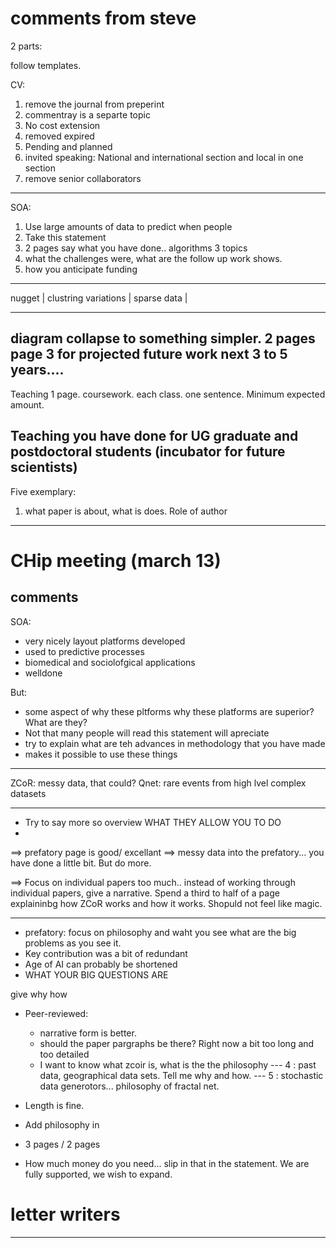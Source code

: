 # comments from steve

2 parts:

follow templates.

CV:

1. remove the journal from preperint
2. commentray is a separte topic
3. No cost extension
4. removed expired
5. Pending and planned
6. invited speaking: National and international section and local in one section
7. remove senior collaborators
-----------------------

SOA:

1. Use large amounts of data to predict when people 
2. Take this statement 
3. 2 pages say what you have done.. algorithms 3 topics
4. what the challenges were, what are the follow up work shows.
5. how you anticipate funding
----

nugget | clustring variations | sparse data | 

----------------------------------------

diagram collapse to something simpler.
2 pages
page 3 for projected future work
next 3 to 5 years....
------------------------------------

Teaching 1 page.
coursework.
each class.
one sentence.
Minimum expected amount.

Teaching you have done for UG graduate and 
postdoctoral students
(incubator for future scientists)
-----------------------------------

Five exemplary:
1. what paper is about, what is does. Role of author

-------------------------------------

# CHip meeting (march 13)

## comments

SOA:

+ very nicely layout platforms developed
+ used to predictive processes
+ biomedical and sociolofgical applications
+ welldone

But:


+ some aspect of why these pltforms why these platforms are superior? What are they?
+ Not that many people will read this statement will apreciate
+ try to explain what are teh advances in methodology that you have made
+ makes it possible to use these things

----

ZCoR: messy data, that could?
Qnet: rare events from high lvel complex datasets

-----

+ Try to say more so overview WHAT THEY ALLOW YOU TO DO
+ 
==> prefatory page is good/ excellant
==> messy data into the prefatory... you have done a little bit. But do more.

==> Focus on individual papers too much.. instead of working through individual papers, give a narrative. Spend a third to half of a page explaininbg how ZCoR works and how it works. Shopuld not feel like magic.

-----

+ prefatory: focus on philosophy and waht you see what are the big problems as you see it. 
+ Key contribution was a bit of redundant
+ Age of AI can probably be shortened
+ WHAT YOUR BIG QUESTIONS ARE


give why how

+ Peer-reviewed:
    - narrative form is better.
    - should the paper pargraphs be there? Right now a bit too long and too detailed
    - I want to know what zcoir is, what is the the philosophy
    --- 4 : past data, geographical data sets. Tell me why and how.
    --- 5 : stochastic data generotors... philosophy of fractal net.


+ Length is fine.
+ Add philosophy in 
+ 3 pages / 2 pages 
+ How much money do you need... slip in that in the statement. We are fully supported, we wish to expand.

# letter writers
---














































